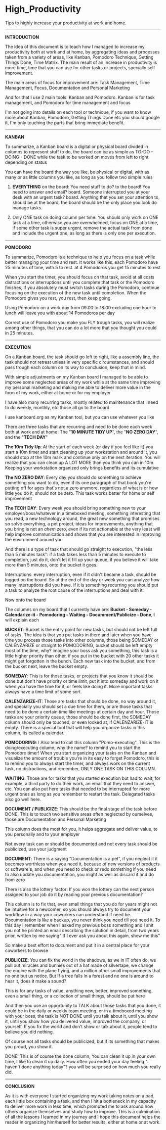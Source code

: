 # High_Productivity
Tips to highly increase your productivity at work and home.

---

<b>INTRODUCTION</b>

The idea of this document is to teach how I managed to increase my productivity both at work and at home, by aggregating ideas and processes taken from a variety of areas, like Kanban, Pomodoro Technique, Getting Things Done, Time Matrix.  The main result of an increase in productivity is more time, time that you can use for other tasks or projects, specially self improvement.

The main areas of focus for improvement are: Task Management, Time Management, Focus, Documentation and Personal Marketing

And for that I use 2 main tools: Kanban and Pomodoro. Kanban is for task management, and Pomodoro for time management and focus

I'm not going into details on each tool or technique, if you want to know more about Kanban, Pomodoro, Getting Things Done etc you should google it, I'm only touching the parts that bring immediate benefit.

---

<b>KANBAN</b>

To summarize, a Kanban board is a digital or physical board divided in columns to represent stuff to do, the board can be as simple as TO-DO - DOING - DONE while the task to be worked on moves from left to right depending on status

You can have the board the way you like, be physical or digital, with as many or as little columns you like, as long as you follow two simple rules

1) <b>EVERYTHING</b> on the board: You need stuff to do? to the board! You need to answer and email? board. Someone interrupted you at your desk with an urgent task? board. Anything that you set your attention to, should be at the board, the board should be the only place you look do manage tasks.

2) Only ONE task on doing column per time: You should only work on ONE task at a time, otherwise you are overwhelmed, focus on ONE at a time, if some other task is super urgent, remove the actual task from done and include the urgent one, as long as there is only one per execution.

---

<b>POMODORO</b>

To summarize, Pomodoro is a technique to help you focus on a task while better managing your time and rest. It works like this: each Pomodoro have 25 minutes of time, with 5 to rest. at 4 Pomodoros you get 15 minutes to rest

When you start the timer, you should focus on that task, avoid at all costs distractions or interruptions until you complete that task or the Pomodoro finishes, if you absolutely must switch tasks during the Pomodoro, continue focusing on the execution of the new task until completion. When the Pomodoro gives you rest, you rest, then keep going.

Using Pomodoro on a work day from 09:00 to 18:00 excluding one hour to lunch will leave you with about 14 Pomodoros per day

Correct use of Pomodoro you make you FLY trough tasks, you will realize among other things, that you can do a lot more that you thought you could in 25 minutes.

---

<b>EXECUTION</b>

On a Kanban board, the task should go left to right, like a assembly line, the task should not retreat unless in very specific circumstances, and should pass trough each column on its way to conclusion, keep that in mind.

With simple adjustments on my Kanban board I managed to be able to improve some neglected areas of my work while at the same time improving my personal marketing and making me able to deliver more value in the form of my work, either at home or for my employer

I have also many recurring tasks, mostly related to maintenance that I need to do weekly, monthly, etc those all go to the board

I use kanboard.org as my Kanban tool, but you can use whatever you like

There are three tasks that are recurring and need to be done each week both at work and at home: The "<b>10 MINUTE TIDY UP</b>", the "<b>NO ZERO DAY</b>", and the "<b>TECH DAY</b>"

<b>The 10m Tidy Up</b>: At the start of each week (or day if you feel like it) you start a 10m timer and start cleaning up your workstation and around it, you should stop at the 10m mark and continue only on the next iteration. You will realize that you can clean up A LOT MORE than you think you can in 10m. Keeping your workstation organized only brings benefits and its cumulative

<b>The NO ZERO DAY</b>: Every day you should do something to achieve something you want to do, even if its one paragraph of that book you're putting off for ages that's not a zero anymore, regardless of what is or how little you do it, should not be zero. This task works better for home or self improvement

<b>The TECH DAY</b>: Every week you should bring something new to your employer/boss/whatever in a timeboxed meeting, something interesting that you read, a new technology around, the great new something that promises so solve everything, a pet project, ideas for improvements, anything that you bring is not an *ahem* zero, even if its not actionable at the very least will help improve communication and shows that you are interested in improving the environment around you

And there is a type of task that should go straight to execution, "the less than 5 minutes task": if a task takes less than 5 minutes to execute to completion, just do it, don't let it fill up your queue, if you believe it will take more than 5 minutes, onto the bucket it goes.

Interruptions: every interruption, even if it didn't became a task, should be logged on the board. So at the end of the day or week you can analyze how many interruptions did you have. If it is something recurring you should put a task to analyze the root cause of the interruptions and deal with it.

Now onto the board

The columns on my board that I currently have are:<b> Bucket - Someday - Calendarize-it - Pomodoring - Waiting - Documment/Publicize - Done</b>, I will explain each

<b>BUCKET</b>: Bucket is the entry point for new tasks, but should not be left full of tasks. The idea is that you put tasks in there and later when you have time you process those tasks into other columns, those being SOMEDAY or CALENZARIZE or straight to POMODORING, bucket should be left empty most of the time, why? imagine your boss ask you something, this task is a little higher priority than other, if you put in the bucket with 20 other tasks it might get forgotten in the bunch. Each new task into the bucket, and from the bucket next, leave the bucket empty.

<b>SOMEDAY</b>: This is for those tasks, or projects that you know it should be done but don't have priority or time limit, put it into someday and work on it when you have the time for it, or feels like doing it. More important tasks always have a time limit of some sort.

<b>CALENZARIZE-IT</b>: Those are tasks that should be done, no way around it, and specially you should set a due time for them, or are those tasks that need to be done a certain time like meetings at certain day and hour. Those tasks are your priority queue, those should be done first, the SOMEDAY column should only be touched, or even looked at, if CALENZARIZE-IT is empty. There is a special tool that will help you organize tasks in this column, its called a calendar.

<b>POMODORING</b>: I Also tend to call this column "Pomo-executing". This is the doing/executing column, why the name? to remind you to start the Pomodoro timer! When you start organizing your tasks on the Kanban and visualize the amount of trouble you're in its easy to forget Pomodoro, this is to remind you to always start the timer, and always work on the current task, no distractions, and remember, ONLY ONE TASK ON THIS COLUMN.

<b>WAITING</b>: Those are for tasks that you started execution but had to wait, for example, a third party to do their work, an email that they need to answer, etc. You can also put here tasks that needed to be interrupted for more urgent ones as long as you remember to restart the task. Delegated tasks also go well here.

<b>DOCUMENT / PUBLICIZE</b>: This should be the final stage of the task before DONE. This is to touch two sensitive areas often neglected by ourselves, those are Documentation and Personal Marketing

This column does the most for you, it helps aggregate and deliver value, to you personally and to your employer

Not every task can or should be documented and not every task should be publicized, use your judgment

<b>DOCUMENT</b>: There is a saying "Documentation is a pet", if you neglect it it becomes worthless when you need it, because of new versions of products or software's, and when you need to check or redo something if you need to also update you documentation, you might as well as discard it and do from zero

There is also the lottery factor: If you won the lottery can the next person assigned to your job do it by reading your previous documentation?

This column is to fix that, even small things that you do for years might not be intuitive for a newcomer, so you should always try to document your workflow in a way your coworkers can understand if need be. Documentation is like a backup, you never think you need till you need it. To this day I remember when I asked my previous boss something and I shit you not he printed an email describing the solution in detail, from two years prior, written by me saying" If I ever ask you about this again, show me this"

So make a best effort to document and put it in a central place for your coworkers to browse

<b>PUBLICIZE</b>: You can fix the world in the shadows, as we in IT often do, we pull out miracles and bunnies out of a hat made of silvertape, we change the engine with the plane flying, and a million other small improvements that no one but us notice. But If a tree falls in a forest and no one is around to hear it, does it make a sound?

This is for any tasks of value, anything new, better, improved something, even a small thing, or a collection of small things, should be put here

And then you use an opportunity to TALK about those tasks that you done, it could be in the daily or weekly team meeting, or in a timeboxed meeting with your boss, the task is NOT DONE until you talk about it, until you show it, until you show how you delivered value, improved the company, or yourself. If you fix the world and don't show or talk about it, people tend to believe you did nothing.

Of course not all tasks should be publicized, but if its something that makes you proud, you show it.

DONE: This is of course the done column, You can clean it up in your own time, I like to clean it up daily. How often you ended your day feeling "I haven't done anything today"? you will be surprised on how much you really did.


---

<b>CONCLUSION</b>

As it is with everyone I started organizing my work taking notes on a pad, each little box containing a task, and then I hit a bottleneck in my capacity to deliver more work in less time, which prompted me to ask around how others organize themselves and study how to improve. This is a culmination of all the lessons I learned in my journey and I hope this document helps the reader in organizing him/herself for better results, either at home or at work.
